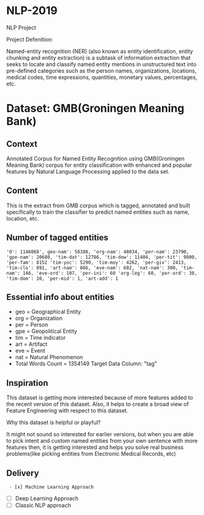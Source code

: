 # NLP-2019
NLP Project 

Project Defenition:

Named-entity recognition (NER) (also known as entity identification, entity chunking and entity extraction) is a subtask of information extraction that seeks to locate and classify named entity mentions in unstructured text into pre-defined categories such as the person names, organizations, locations, medical codes, time expressions, quantities, monetary values, percentages, etc.

# Dataset: GMB(Groningen Meaning Bank)

## Context
Annotated Corpus for Named Entity Recognition using GMB(Groningen Meaning Bank) corpus for entity classification with enhanced and popular features by Natural Language Processing applied to the data set.

## Content
This is the extract from GMB corpus which is tagged, annotated and built specifically to train the classifier to predict named entities such as name, location, etc.

## Number of tagged entities
`'O': 1146068', geo-nam': 58388, 'org-nam': 48034, 'per-nam': 23790, 'gpe-nam': 20680, 'tim-dat': 12786, 'tim-dow': 11404, 'per-tit': 9800, 'per-fam': 8152 'tim-yoc': 5290, 'tim-moy': 4262, 'per-giv': 2413, 'tim-clo': 891, 'art-nam': 866, 'eve-nam': 602, 'nat-nam': 300, 'tim-nam': 146, 'eve-ord': 107, 'per-ini': 60 'org-leg': 60, 'per-ord': 38, 'tim-dom': 10, 'per-mid': 1, 'art-add': 1`

## Essential info about entities

 - geo = Geographical Entity
 - org = Organization
 - per = Person
 - gpe = Geopolitical Entity
 - tim = Time indicator
 - art = Artifact
 - eve = Event
 - nat = Natural Phenomenon
 - Total Words Count = 1354149 Target Data Column: "tag"

## Inspiration
This dataset is getting more interested because of more features added to the recent version of this dataset. Also, it helps to create a broad view of Feature Engineering with respect to this dataset.

Why this dataset is helpful or playful?

It might not sound so interested for earlier versions, but when you are able to pick intent and custom named entities from your own sentence with more features then, it is getting interested and helps you solve real business problems(like picking entities from Electronic Medical Records, etc)
## Delivery
	 - [x] Machine Learning Approach
  - [ ] Deep Learning Approach
  - [ ] Classic NLP approach
